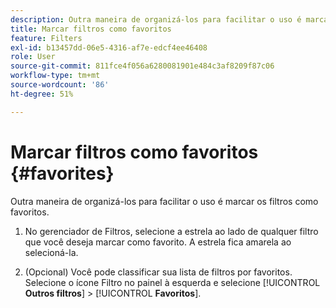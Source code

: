 ```yaml
---
description: Outra maneira de organizá-los para facilitar o uso é marcar os filtros como favoritos.
title: Marcar filtros como favoritos
feature: Filters
exl-id: b13457dd-06e5-4316-af7e-edcf4ee46408
role: User
source-git-commit: 811fce4f056a6280081901e484c3af8209f87c06
workflow-type: tm+mt
source-wordcount: '86'
ht-degree: 51%

---
```


# Marcar filtros como favoritos {#favorites}

Outra maneira de organizá-los para facilitar o uso é marcar os filtros como favoritos.

1. No gerenciador de Filtros, selecione a estrela ao lado de qualquer filtro que você deseja marcar como favorito. A estrela fica amarela ao selecioná-la.

1. (Opcional) Você pode classificar sua lista de filtros por favoritos. Selecione o ícone Filtro no painel à esquerda e selecione [!UICONTROL **Outros filtros**] > [!UICONTROL **Favoritos**].
